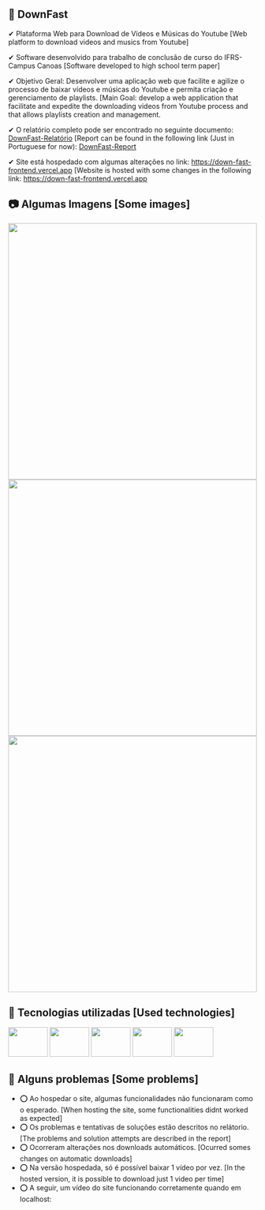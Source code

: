 ## 🥇 DownFast

✔ Plataforma Web para Download de Vídeos e Músicas do Youtube [Web platform to download videos and musics from Youtube]

✔ Software desenvolvido para trabalho de conclusão de curso do IFRS-Campus Canoas [Software developed to high school term paper]

✔ Objetivo Geral: Desenvolver uma aplicação web que facilite e agilize o processo de baixar vídeos e músicas do Youtube e permita criação e gerenciamento de playlists. [Main Goal: develop a web application that facilitate and expedite the downloading videos from Youtube process and that allows playlists creation and management.

✔ O relatório completo pode ser encontrado no seguinte documento: <a href="https://docs.google.com/document/d/1KQqeRks41Ok9uyluUBWr3GKp4k1hGYZc/edit?usp=sharing&ouid=114818758167138199513&rtpof=true&sd=true">DownFast-Relatório</a> [Report can be found in the following link (Just in Portuguese for now): <a href="https://docs.google.com/document/d/1KQqeRks41Ok9uyluUBWr3GKp4k1hGYZc/edit?usp=sharing&ouid=114818758167138199513&rtpof=true&sd=true">DownFast-Report</a>

✔ Site está hospedado com algumas alterações no link: <a href="https://down-fast-frontend.vercel.app">https://down-fast-frontend.vercel.app</a> [Website is hosted with some changes in the following link: <a href="https://down-fast-frontend.vercel.app">https://down-fast-frontend.vercel.app</a>

## 📷 Algumas Imagens [Some images]
<div>
 <img src="https://i.imgur.com/Wc1fUzx.png" width="100%" height="520px">   
  
 <img src="https://i.imgur.com/N6XdgTE.png" width="100%" height="520px">   
  
 <img src="https://i.imgur.com/2fYkr9k.png" width="100%" height="520px">        
</div>


## 📝 Tecnologias utilizadas [Used technologies]
<div>
 <img src="https://cdn.jsdelivr.net/gh/devicons/devicon/icons/typescript/typescript-original.svg" width="80" height="60">   
 <img src="https://cdn.jsdelivr.net/gh/devicons/devicon/icons/nodejs/nodejs-original.svg" width="80" height="60">      
 <img src="https://cdn.jsdelivr.net/gh/devicons/devicon/icons/react/react-original.svg" width="80" height="60"> 
 <img src="https://cdn.jsdelivr.net/gh/devicons/devicon/icons/socketio/socketio-original.svg" width="80" height="60"/>
 <img src="https://cdn.jsdelivr.net/gh/devicons/devicon/icons/postgresql/postgresql-original.svg" width="80" height="60"/>
</div>

## 📝 Alguns problemas [Some problems]
- ⭕ Ao hospedar o site, algumas funcionalidades não funcionaram como o esperado. [When hosting the site, some functionalities didnt worked as expected]
- ⭕ Os problemas e tentativas de soluções estão descritos no relátorio. [The problems and solution attempts are described in the report]
- ⭕ Ocorreram alterações nos downloads automáticos. [Ocurred somes changes on automatic downloads]
- ⭕ Na versão hospedada, só é possível baixar 1 vídeo por vez. [In the hosted version, it is possible to download just 1 video per time]
- ⭕ A seguir, um vídeo do site funcionando corretamente quando em localhost: 
